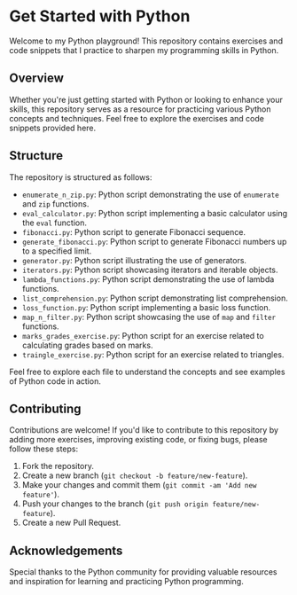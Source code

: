 # Get Started with Python

Welcome to my Python playground! This repository contains exercises and code snippets that I practice to sharpen my programming skills in Python.

## Overview

Whether you're just getting started with Python or looking to enhance your skills, this repository serves as a resource for practicing various Python concepts and techniques. Feel free to explore the exercises and code snippets provided here.

## Structure

The repository is structured as follows:

- `enumerate_n_zip.py`: Python script demonstrating the use of `enumerate` and `zip` functions.
- `eval_calculator.py`: Python script implementing a basic calculator using the `eval` function.
- `fibonacci.py`: Python script to generate Fibonacci sequence.
- `generate_fibonacci.py`: Python script to generate Fibonacci numbers up to a specified limit.
- `generator.py`: Python script illustrating the use of generators.
- `iterators.py`: Python script showcasing iterators and iterable objects.
- `lambda_functions.py`: Python script demonstrating the use of lambda functions.
- `list_comprehension.py`: Python script demonstrating list comprehension.
- `loss_function.py`: Python script implementing a basic loss function.
- `map_n_filter.py`: Python script showcasing the use of `map` and `filter` functions.
- `marks_grades_exercise.py`: Python script for an exercise related to calculating grades based on marks.
- `traingle_exercise.py`: Python script for an exercise related to triangles.

Feel free to explore each file to understand the concepts and see examples of Python code in action.

## Contributing

Contributions are welcome! If you'd like to contribute to this repository by adding more exercises, improving existing code, or fixing bugs, please follow these steps:

1. Fork the repository.
2. Create a new branch (`git checkout -b feature/new-feature`).
3. Make your changes and commit them (`git commit -am 'Add new feature'`).
4. Push your changes to the branch (`git push origin feature/new-feature`).
5. Create a new Pull Request.

## Acknowledgements

Special thanks to the Python community for providing valuable resources and inspiration for learning and practicing Python programming.
